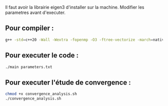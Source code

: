 Il faut avoir la librairie eigen3 d'installer sur la machine.
Modifier les parametres avant d'executer.

## Pour compiler :
```bash
g++ -std=c++20 -Wall -Wextra -fopenmp -O3 -ftree-vectorize -march=native -mtune=native -flto=auto -fexceptions -fno-strict-aliasing -I/usr/include/eigen3 -Wno-unused-variable main.cpp -o main
```

## Pour executer le code :
```bash
./main parameters.txt
```
## Pour executer l'étude de convergence :
```bash
chmod +x convergence_analysis.sh
./convergence_analysis.sh
```
